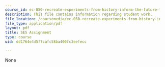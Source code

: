 ```yaml
---
course_id: ec-050-recreate-experiments-from-history-inform-the-future-from-the-past-galileo-january-iap-2010
description: This file contains information regarding student work.
file_location: /coursemedia/ec-050-recreate-experiments-from-history-inform-the-future-from-the-past-galileo-january-iap-2010/dd1764e4d5f7cafc58ba400fc3eefecc_MITEC_050IAP10_StudentWork.pdf
file_type: application/pdf
layout: pdf
title: SES Assignment
type: course
uid: dd1764e4d5f7cafc58ba400fc3eefecc

---
```

None